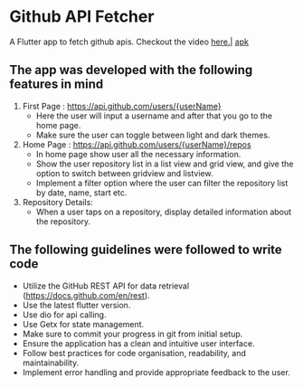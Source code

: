 # Github API Fetcher

A Flutter app to fetch github apis. Checkout the video [here.](https://youtu.be/S4YsR3LZ7Z4)| [apk]( https://drive.google.com/file/d/1FEGnqF9UyoFYc81rPPQWPTrOzosKlv9H/view?usp=drivesdk)

## The app was developed with the following features in mind

1. First Page : https://api.github.com/users/{userName}
   - Here the user will input a username and after that you go to the home page.
   - Make sure the user can toggle between light and dark themes.
2. Home Page : https://api.github.com/users/{userName}/repos
   - In home page show user all the necessary information.
   - Show the user repository list in a list view and grid view, and give the option to switch between gridview and listview.
   - Implement a filter option where the user can filter the repository list by date, name, start etc.
3. Repository Details:
   - When a user taps on a repository, display detailed information about the repository.

## The following guidelines were followed to write code
- Utilize the GitHub REST API for data retrieval (https://docs.github.com/en/rest).
- Use the latest flutter version.
- Use dio for api calling.
- Use Getx for state management.
- Make sure to commit your progress in git from initial setup.
- Ensure the application has a clean and intuitive user interface.
- Follow best practices for code organisation, readability, and maintainability.
- Implement error handling and provide appropriate feedback to the user.
